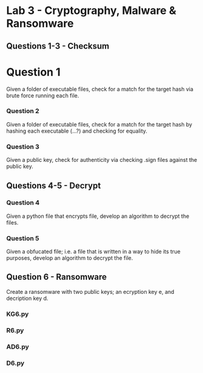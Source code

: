 # Lab 3 - Cryptography, Malware & Ransomware


## Questions 1-3 - Checksum

# Question 1
Given a folder of executable files, check for a match for the target hash via brute force running each file.


### Question 2
Given a folder of executable files, check for a match for the target hash by hashing each executable (...?) and checking for equality.


### Question 3
Given a public key, check for authenticity via checking .sign files against the public key.

## Questions 4-5 - Decrypt

### Question 4
Given a python file that encrypts file, develop an algorithm to decrypt the files.

### Question 5
Given a obfucated file; i.e. a file that is written in a way to hide its true purposes, develop an algorithm to decrypt the file.


## Question 6 - Ransomware
Create a ransomware with two public keys; an ecryption key e, and decription key d. 
 

### KG6.py

### R6.py

### AD6.py

### D6.py

